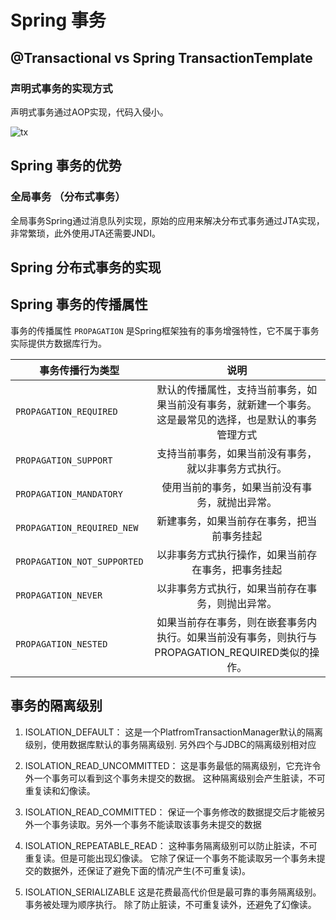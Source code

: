 # Spring 事务

## @Transactional vs Spring TransactionTemplate

### 声明式事务的实现方式

声明式事务通过AOP实现，代码入侵小。



![tx](https://docs.spring.io/spring/docs/5.1.8.RELEASE/spring-framework-reference/images/tx.png) 





## Spring 事务的优势

### 全局事务 （分布式事务）

全局事务Spring通过消息队列实现，原始的应用来解决分布式事务通过JTA实现，非常繁琐，此外使用JTA还需要JNDI。



## Spring 分布式事务的实现



## Spring 事务的传播属性



事务的传播属性 `PROPAGATION` 是Spring框架独有的事务增强特性，它不属于事务实际提供方数据库行为。

| 事务传播行为类型            |                             说明                             |
| --------------------------- | :----------------------------------------------------------: |
| `PROPAGATION_REQUIRED`      | 默认的传播属性，支持当前事务，如果当前没有事务，就新建一个事务。这是最常见的选择，也是默认的事务管理方式 |
| `PROPAGATION_SUPPORT`       |     支持当前事务，如果当前没有事务，就以非事务方式执行。     |
| `PROPAGATION_MANDATORY`     |        使用当前的事务，如果当前没有事务，就抛出异常。        |
| `PROPAGATION_REQUIRED_NEW`  |          新建事务，如果当前存在事务，把当前事务挂起          |
| `PROPAGATION_NOT_SUPPORTED` |      以非事务方式执行操作，如果当前存在事务，把事务挂起      |
| `PROPAGATION_NEVER`         |       以非事务方式执行，如果当前存在事务，则抛出异常。       |
| `PROPAGATION_NESTED`        | 如果当前存在事务，则在嵌套事务内执行。如果当前没有事务，则执行与PROPAGATION_REQUIRED类似的操作。 |



## 事务的隔离级别

1.  ISOLATION_DEFAULT： 这是一个PlatfromTransactionManager默认的隔离级别，使用数据库默认的事务隔离级别. 另外四个与JDBC的隔离级别相对应

  2. ISOLATION_READ_UNCOMMITTED： 这是事务最低的隔离级别，它充许令外一个事务可以看到这个事务未提交的数据。 这种隔离级别会产生脏读，不可重复读和幻像读。
 3. ISOLATION_READ_COMMITTED： 保证一个事务修改的数据提交后才能被另外一个事务读取。另外一个事务不能读取该事务未提交的数据
 4. ISOLATION_REPEATABLE_READ： 这种事务隔离级别可以防止脏读，不可重复读。但是可能出现幻像读。
      它除了保证一个事务不能读取另一个事务未提交的数据外，还保证了避免下面的情况产生(不可重复读)。
 5. ISOLATION_SERIALIZABLE 这是花费最高代价但是最可靠的事务隔离级别。事务被处理为顺序执行。
      除了防止脏读，不可重复读外，还避免了幻像读。

 